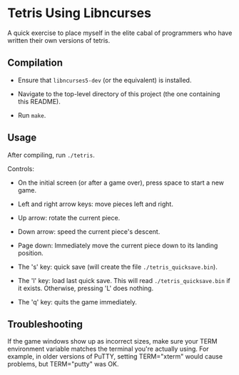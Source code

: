 Tetris Using Libncurses
=======================

A quick exercise to place myself in the elite cabal of programmers who have
written their own versions of tetris.

Compilation
-----------

 - Ensure that `libncurses5-dev` (or the equivalent) is installed.

 - Navigate to the top-level directory of this project (the one
   containing this README).

 - Run `make`.

Usage
-----

After compiling, run `./tetris`.

Controls:

 - On the initial screen (or after a game over), press space to start a new
   game.

 - Left and right arrow keys: move pieces left and right.

 - Up arrow: rotate the current piece.

 - Down arrow: speed the current piece's descent.

 - Page down: Immediately move the current piece down to its landing position.

 - The 's' key: quick save (will create the file `./tetris_quicksave.bin`).

 - The 'l' key: load last quick save. This will read `./tetris_quicksave.bin`
   if it exists. Otherwise, pressing 'L' does nothing.

 - The 'q' key: quits the game immediately.

Troubleshooting
---------------

If the game windows show up as incorrect sizes, make sure your TERM environment
variable matches the terminal you're actually using.  For example, in older
versions of PuTTY, setting TERM="xterm" would cause problems, but TERM="putty"
was OK.

